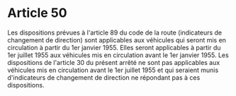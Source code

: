 # Article 50

Les dispositions prévues à l'article 89 du code de la route (indicateurs de changement de direction) sont applicables aux véhicules qui seront mis en circulation à partir du 1er janvier 1955. Elles seront applicables à partir du 1er juillet 1955 aux véhicules mis en circulation avant le 1er janvier 1955. Les dispositions de l'article 30 du présent arrêté ne sont pas applicables aux véhicules mis en circulation avant le 1er juillet 1955 et qui seraient munis d'indicateurs de changement de direction ne répondant pas à ces dispositions.
